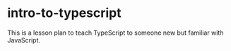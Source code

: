 # intro-to-typescript
This is a lesson plan to teach TypeScript to someone new but familiar with JavaScript.
